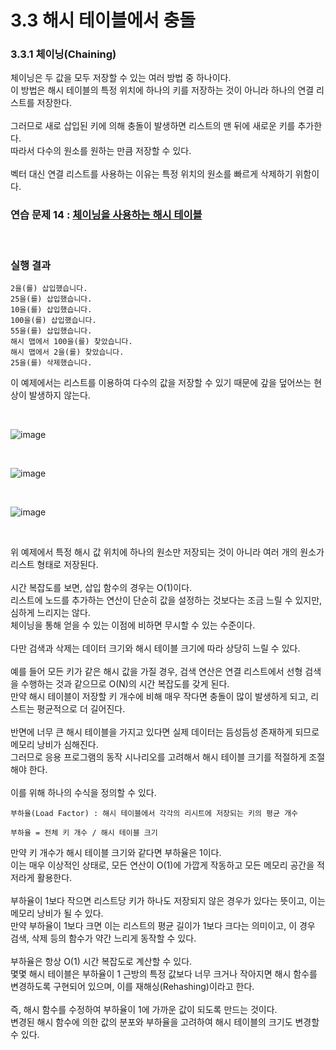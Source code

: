 # 3.3 해시 테이블에서 충돌

### 3.3.1 체이닝(Chaining)
체이닝은 두 값을 모두 저장할 수 있는 여러 방법 중 하나이다.
<br>
이 방법은 해시 테이블의 특정 위치에 하나의 키를 저장하는 것이 아니라 하나의 연결 리스트를 저장한다.
<br>
<br>
그러므로 새로 삽입된 키에 의해 충돌이 발생하면 리스트의 맨 뒤에 새로운 키를 추가한다.
<br>
따라서 다수의 원소를 원하는 만큼 저장할 수 있다.
<br>
<br>
벡터 대신 연결 리스트를 사용하는 이유는 특정 위치의 원소를 빠르게 삭제하기 위함이다.
<br>

### 연습 문제 14 : [체이닝을 사용하는 해시 테이블](https://github.com/JeHeeYu/Book-Reviews/blob/main/Algorithm/%EC%BD%94%EB%94%A9%20%ED%85%8C%EC%8A%A4%ED%8A%B8%EB%A5%BC%20%EC%9C%84%ED%95%9C%20%EC%9E%90%EB%A3%8C%20%EA%B5%AC%EC%A1%B0%EC%99%80%20%EC%95%8C%EA%B3%A0%EB%A6%AC%EC%A6%98%20with%20C%2B%2B/3%EC%9E%A5%20%ED%95%B4%EC%8B%9C%20%ED%85%8C%EC%9D%B4%EB%B8%94%EA%B3%BC%20%EB%B8%94%EB%A3%B8%20%ED%95%84%ED%84%B0/3.3%20%ED%95%B4%EC%8B%9C%20%ED%85%8C%EC%9D%B4%EB%B8%94%EC%97%90%EC%84%9C%20%EC%B6%A9%EB%8F%8C/hash_map_chaining.cpp)

<br>

### 실행 결과

```
2을(를) 삽입했습니다.
25을(를) 삽입했습니다.
10을(를) 삽입했습니다.
100을(를) 삽입했습니다.
55을(를) 삽입했습니다.
해시 맵에서 100을(를) 찾았습니다.
해시 맵에서 2을(를) 찾았습니다.
25을(를) 삭제했습니다.
```

이 예제에서는 리스트를 이용하여 다수의 값을 저장할 수 있기 때문에 갚을 덮어쓰는 현상이 발생하지 않는다.

<br>

![image](https://github.com/JeHeeYu/Book-Reviews/assets/87363461/293cee88-242c-4d7d-92ee-b4885679a971)

<br>

![image](https://github.com/JeHeeYu/Book-Reviews/assets/87363461/e92db9b7-cc86-4c36-ab27-d8379fa49190)

<br>

![image](https://github.com/JeHeeYu/Book-Reviews/assets/87363461/7b6f59a8-31ad-4787-914e-4f787a1135fb)

<br>

위 예제에서 특정 해시 값 위치에 하나의 원소만 저장되는 것이 아니라 여러 개의 원소가 리스트 형태로 저장된다.
<br>
<br>
시간 복잡도를 보면, 삽입 함수의 경우는 O(1)이다.
<br>
리스트에 노드를 추가하는 연산이 단순히 값을 설정하는 것보다는 조금 느릴 수 있지만, 심하게 느리지는 않다.
<br>
체이닝을 통해 얻을 수 있는 이점에 비하면 무시할 수 있는 수준이다.
<br>
<br>
다만 검색과 삭제는 데이터 크기와 해시 테이블 크기에 따라 상당히 느릴 수 있다.
<br>
<br>
예를 들어 모든 키가 같은 해시 값을 가질 경우, 검색 연산은 연결 리스트에서 선형 검색을 수행하는 것과 같으므로 O(N)의 시간 복잡도를 갖게 된다.
<br>
만약 해시 테이블이 저장할 키 개수에 비해 매우 작다면 충돌이 많이 발생하게 되고, 리스트는 평균적으로 더 길어진다.
<br>
<br>
반면에 너무 큰 해시 테이블을 가지고 있다면 실제 데이터는 듬성듬성 존재하게 되므로 메모리 낭비가 심해진다.
<br>
그러므로 응용 프로그램의 동작 시나리오를 고려해서 해시 테이블 크기를 적절하게 조절해야 한다.
<br>
<br>
이를 위해 하나의 수식을 정의할 수 있다.
```
부하율(Load Factor) : 해시 테이블에서 각각의 리시트에 저장되는 키의 평균 개수

부하율 = 전체 키 개수 / 해시 테이블 크기
```

만약 키 개수가 해시 테이블 크기와 같다면 부하율은 1이다.
<br>
이는 매우 이상적인 상태로, 모든 연산이 O(1)에 가깝게 작동하고 모든 메모리 공간을 적저라게 활용한다.
<br>
<br>
부하율이 1보다 작으면 리스트당 키가 하나도 저장되지 않은 경우가 있다는 뜻이고, 이는 메모리 낭비가 될 수 있다.
<br>
만약 부하율이 1보다 크면 이는 리스트의 평균 길이가 1보다 크다는 의미이고, 이 경우 검색, 삭제 등의 함수가 약간 느리게 동작할 수 있다.
<br>
<br>
부하율은 항상 O(1) 시간 복잡도로 계산할 수 있다.
<br>
몇몇 해시 테이블은 부하율이 1 근방의 특정 값보다 너무 크거나 작아지면 해시 함수를 변경하도록 구현되어 있으며, 이를 재해싱(Rehashing)이라고 한다.
<br>
<br>
즉, 해시 함수를 수정하여 부하율이 1에 가까운 값이 되도록 만드는 것이다.
<br>
변경된 해시 함수에 의한 값의 분포와 부하율을 고려하여 해시 테이블의 크기도 변경할 수 있다.
